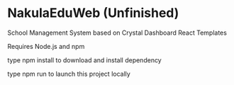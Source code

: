 # NakulaEduWeb (Unfinished)
School Management System based on Crystal Dashboard React Templates 

Requires Node.js and npm

type npm install to download and install dependency

type npm run to launch this project locally
